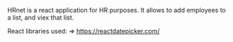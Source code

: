 HRnet is a react application for HR purposes.
It allows to add employees to a list, and viex that list.

React libraries used:
=> https://reactdatepicker.com/
